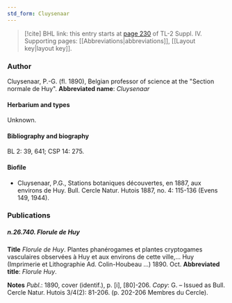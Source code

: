 ```yaml
---
std_form: Cluysenaar
---
```


> [!cite] BHL link: this entry starts at [page 230](https://www.biodiversitylibrary.org/page/33265907) of TL-2 Suppl. IV.
> Supporting pages: [[Abbreviations|abbreviations]], [[Layout key|layout key]].

### Author

Cluysenaar, P.-G. (fl. 1890), Belgian professor of science at the "Section normale de Huy". 
**Abbreviated name**: *Cluysenaar*

#### Herbarium and types

Unknown.

#### Bibliography and biography

BL 2: 39, 641; CSP 14: 275.

#### Biofile

- Cluysenaar, P.G., Stations botaniques découvertes, en 1887, aux environs de Huy. Bull. Cercle Natur. Hutois 1887, no. 4: 115-136 (Evens 149, 1944).

### Publications

##### n.26.740. Florule de Huy

**Title**
*Florule de Huy*. Plantes phanérogames et plantes cryptogames vasculaires observées à Huy et aux environs de cette ville,... Huy (Imprimerie et Lithographie Ad. Colin-Houbeau ...) 1890. Oct.
**Abbreviated title**: *Florule Huy*.

**Notes**
*Publ*.: 1890, cover (identif.), p. \[i\], \[80\]-206. *Copy*: G. – Issued as Bull. Cercle Natur. Hutois 3/4(2): 81-206. (p. 202-206 Membres du Cercle).

